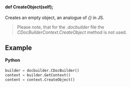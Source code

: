 #### def CreateObject(self);

Creates an empty object, an analogue of *{}* in JS.

> Please note, that for the *.docbuilder* file the *CDocBuilderContext.CreateObject* method is not used.

## Example

#### Python

``` python
builder = docbuilder.CDocBuilder()
context = builder.GetContext()
content = context.CreateObject()
```
